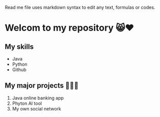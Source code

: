 Read me file uses markdown syntax to edit any text, formulas or codes.

# Welcom to my repository 😸❤️

## My skills
* Java
* Python
* Github

## My major projects 💸😎🌇
1. Java online banking app
2. Phyton AI tool
3. My own social network
